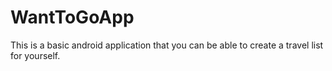 # WantToGoApp
This is a basic android application that you can be able to create a travel list for yourself.
